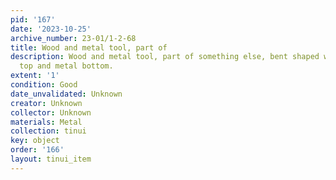```yaml
---
pid: '167'
date: '2023-10-25'
archive_number: 23-01/1-2-68
title: Wood and metal tool, part of
description: Wood and metal tool, part of something else, bent shaped wood with twist
  top and metal bottom.
extent: '1'
condition: Good
date_unvalidated: Unknown
creator: Unknown
collector: Unknown
materials: Metal
collection: tinui
key: object
order: '166'
layout: tinui_item
---
```

